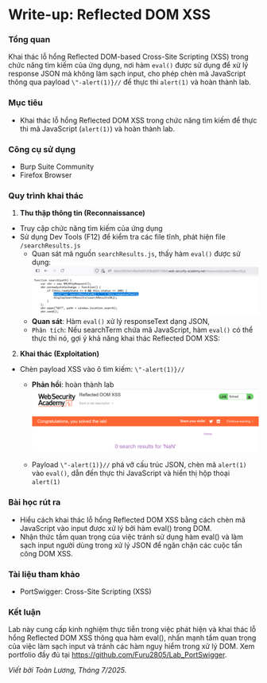 # Write-up: Reflected DOM XSS

### Tổng quan
Khai thác lỗ hổng Reflected DOM-based Cross-Site Scripting (XSS) trong chức năng tìm kiếm của ứng dụng, nơi hàm `eval()` được sử dụng để xử lý response JSON mà không làm sạch input, cho phép chèn mã JavaScript thông qua payload `\"-alert(1)}//` để thực thi `alert(1)` và hoàn thành lab.

### Mục tiêu
- Khai thác lỗ hổng Reflected DOM XSS trong chức năng tìm kiếm để thực thi mã JavaScript (`alert(1)`) và hoàn thành lab.

### Công cụ sử dụng
- Burp Suite Community
- Firefox Browser

### Quy trình khai thác
1. **Thu thập thông tin (Reconnaissance)**
- Truy cập chức năng tìm kiếm của ứng dụng 
- Sử dụng Dev Tools (F12) để kiểm tra các file tĩnh, phát hiện file `/searchResults.js`
    - Quan sát mã nguồn `searchResults.js`, thấy hàm `eval()` được sử dụng:
        ![eval](./images/1_eval.png)
    - **Quan sát**: Hàm `eval()` xử lý responseText dạng JSON,
    - `Phân tích`: Nếu searchTerm chứa mã JavaScript, hàm `eval()` có thể thực thi nó, gợi ý khả năng khai thác Reflected DOM XSS:

2. **Khai thác (Exploitation)**
- Chèn payload XSS vào ô tìm kiếm: `\"-alert(1)}//`
    - **Phản hồi**: hoàn thành lab
        ![solved](./images/2_solved.png)

    - Payload `\"-alert(1)}//` phá vỡ cấu trúc JSON, chèn mã `alert(1)` vào `eval()`, dẫn đến thực thi JavaScript và hiển thị hộp thoại `alert(1)`
    
### Bài học rút ra
- Hiểu cách khai thác lỗ hổng Reflected DOM XSS bằng cách chèn mã JavaScript vào input được xử lý bởi hàm eval() trong DOM.
- Nhận thức tầm quan trọng của việc tránh sử dụng hàm eval() và làm sạch input người dùng trong xử lý JSON để ngăn chặn các cuộc tấn công DOM XSS.

### Tài liệu tham khảo
- PortSwigger: Cross-Site Scripting (XSS)

### Kết luận
Lab này cung cấp kinh nghiệm thực tiễn trong việc phát hiện và khai thác lỗ hổng Reflected DOM XSS thông qua hàm eval(), nhấn mạnh tầm quan trọng của việc làm sạch input và tránh các hàm nguy hiểm trong xử lý DOM. Xem portfolio đầy đủ tại https://github.com/Furu2805/Lab_PortSwigger.

*Viết bởi Toàn Lương, Tháng 7/2025.*
